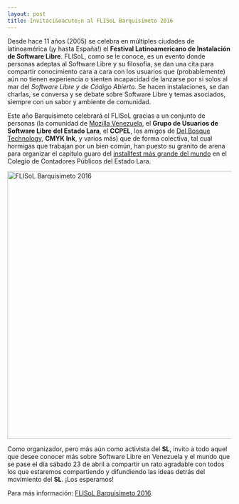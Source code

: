 ```yaml
---
layout: post
title: Invitaci&oacute;n al FLISoL Barquisimeto 2016
---
```

Desde hace 11 años (2005) se celebra en m&uacute;ltiples ciudades de latinoam&eacute;rica (¡y hasta España!) el **Festival Latinoamericano de Instalaci&oacute;n de Software Libre**. FLISoL, como se le conoce, es un evento donde personas adeptas al Software Libre y su filosof&iacute;a, se dan una cita para compartir conocimiento cara a cara con los usuarios que (probablemente) a&uacute;n
no tienen experiencia o sienten incapacidad de lanzarse por si solos al mar del *Software Libre y de C&oacute;digo Abierto.* Se hacen instalaciones, se dan charlas, se conversa y se debate sobre Software Libre y temas asociados, siempre con un sabor y ambiente de comunidad. 
 
Este año Barquisimeto celebrar&aacute; el FLISoL gracias a un conjunto de personas (la comunidad de [Mozilla Venezuela](http://mozillavenezuela.org), el **Grupo de Usuarios de Software Libre del Estado Lara**, el **CCPEL**, los amigos de [Del Bosque Technology](http://delbosquetechnology.com/), **CMYK Ink**, y varios m&aacute;s) que de forma colectiva, tal cual hormigas que trabajan por un bien com&uacute;n, han puesto su granito de arena para organizar el cap&iacute;tulo guaro del [installfest m&aacute;s grande del mundo](https://es.wikipedia.org/wiki/Festival_Latinoamericano_de_Instalaci%C3%B3n_de_Software_Libre) en el Colegio de Contadores P&uacute;blicos del Estado Lara.
 
<img src="{{ site.baseurl }}/img/aficheflisolbarquisimeto2016.png" alt="FLISoL Barquisimeto 2016" style="width:600px;display:block;margin: 0 auto;"/>
 
Como organizador, pero m&aacute;s a&uacute;n como activista del **SL**, invito a todo aquel que desee conocer m&aacute;s sobre Software Libre en Venezuela y el mundo que se pase el d&iacute;a s&aacute;bado 23 de abril a compartir un rato agradable con todos los que estaremos compartiendo y difundiendo las ideas detr&aacute;s del movimiento del **SL**. ¡Los esperamos!

Para m&aacute;s informaci&oacute;n: [FLISoL Barquisimeto 2016](http://flisol.org.ve/barquisimeto).
